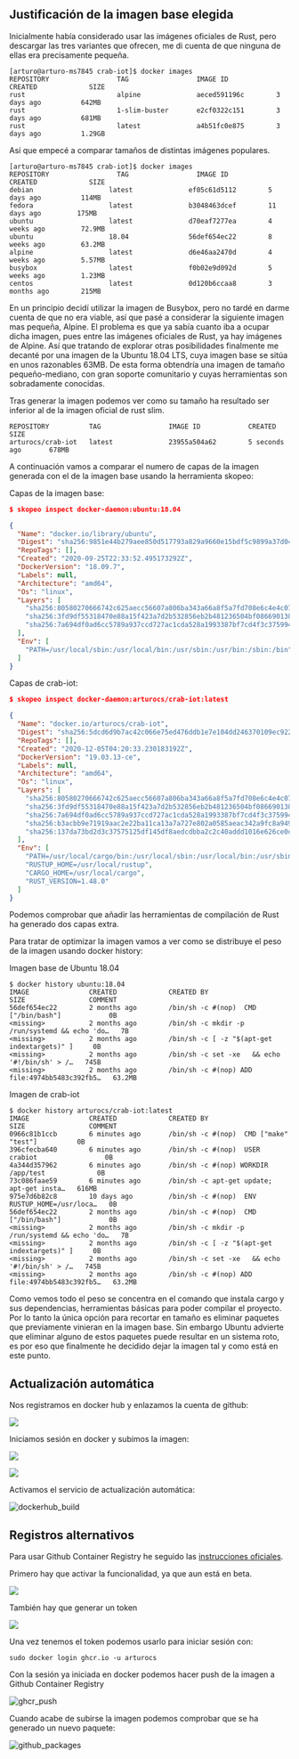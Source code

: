 

## Justificación de la imagen base elegida



Inicialmente había considerado usar las imágenes oficiales de Rust, pero descargar las tres variantes que ofrecen, me di cuenta de que ninguna de ellas era precisamente pequeña. 

```
[arturo@arturo-ms7845 crab-iot]$ docker images
REPOSITORY                 TAG                 IMAGE ID            CREATED             SIZE
rust                       alpine              aeced591196c        3 days ago          642MB
rust                       1-slim-buster       e2cf0322c151        3 days ago          681MB
rust                       latest              a4b51fc0e875        3 days ago          1.29GB
```

Así que empecé a comparar tamaños de distintas imágenes populares.

```
[arturo@arturo-ms7845 crab-iot]$ docker images
REPOSITORY                 TAG                 IMAGE ID            CREATED             SIZE
debian                   latest              ef05c61d5112        5 days ago          114MB
fedora                   latest              b3048463dcef        11 days ago         175MB
ubuntu                   latest              d70eaf7277ea        4 weeks ago         72.9MB
ubuntu                   18.04               56def654ec22        8 weeks ago         63.2MB
alpine                   latest              d6e46aa2470d        4 weeks ago         5.57MB
busybox                  latest              f0b02e9d092d        5 weeks ago         1.23MB
centos                   latest              0d120b6ccaa8        3 months ago        215MB
```

En un principio decidí utilizar la imagen de Busybox, pero no tardé en darme cuenta de que no era viable, así que pasé a considerar la siguiente imagen mas pequeña, Alpine. El problema es que ya sabía cuanto iba a ocupar dicha imagen, pues entre las imágenes oficiales de Rust, ya hay imágenes de Alpine. Así que tratando de explorar otras posibilidades finalmente me decanté por una imagen de la Ubuntu 18.04 LTS, cuya imagen base se sitúa en unos razonables 63MB. De esta forma obtendría una imagen de tamaño pequeño-mediano, con gran soporte comunitario y cuyas herramientas son sobradamente conocidas.



Tras generar la imagen podemos ver como su tamaño ha resultado ser inferior al de la imagen oficial de rust slim.

```
REPOSITORY          TAG                 IMAGE ID            CREATED             SIZE
arturocs/crab-iot   latest              23955a504a62        5 seconds ago       678MB
```



A continuación vamos a comparar el numero de capas de la imagen generada con el de la imagen base usando la herramienta skopeo:

Capas de la imagen base:

```json
$ skopeo inspect docker-daemon:ubuntu:18.04 

{
  "Name": "docker.io/library/ubuntu",
  "Digest": "sha256:9851e44b279aee850d517793a829a9660e15bdf5c9899a37d043c9d289a0fa98",
  "RepoTags": [],
  "Created": "2020-09-25T22:33:52.495173292Z",
  "DockerVersion": "18.09.7",
  "Labels": null,
  "Architecture": "amd64",
  "Os": "linux",
  "Layers": [
    "sha256:80580270666742c625aecc56607a806ba343a66a8f5a7fd708e6c4e4c07a3e9b",
    "sha256:3fd9df55318470e88a15f423a7d2b532856eb2b481236504bf08669013875de1",
    "sha256:7a694df0ad6cc5789a937ccd727ac1cda528a1993387bf7cd4f3c375994c54b6"
  ],
  "Env": [
    "PATH=/usr/local/sbin:/usr/local/bin:/usr/sbin:/usr/bin:/sbin:/bin"
  ]
}

```



Capas de crab-iot:

```json
$ skopeo inspect docker-daemon:arturocs/crab-iot:latest

{
  "Name": "docker.io/arturocs/crab-iot",
  "Digest": "sha256:5dcd6d9b7ac42c066e75ed476ddb1e7e104dd246370109ec922e154e214ccb90",
  "RepoTags": [],
  "Created": "2020-12-05T04:20:33.230183192Z",
  "DockerVersion": "19.03.13-ce",
  "Labels": null,
  "Architecture": "amd64",
  "Os": "linux",
  "Layers": [
    "sha256:80580270666742c625aecc56607a806ba343a66a8f5a7fd708e6c4e4c07a3e9b",
    "sha256:3fd9df55318470e88a15f423a7d2b532856eb2b481236504bf08669013875de1",
    "sha256:7a694df0ad6cc5789a937ccd727ac1cda528a1993387bf7cd4f3c375994c54b6",
    "sha256:b3acbb9e71919aac2e22ba11ca13a7a727e802a0585aeac342a9fc8a94987c0c",
    "sha256:137da73bd2d3c37575125df145df8aedcdbba2c2c40addd1016e626ce0cac3be"
  ],
  "Env": [
    "PATH=/usr/local/cargo/bin:/usr/local/sbin:/usr/local/bin:/usr/sbin:/usr/bin:/sbin:/bin",
    "RUSTUP_HOME=/usr/local/rustup",
    "CARGO_HOME=/usr/local/cargo",
    "RUST_VERSION=1.48.0"
  ]
}

```

Podemos comprobar que añadir las herramientas de compilación de Rust ha generado dos capas extra. 



Para tratar de optimizar la imagen vamos a ver como se distribuye el peso de la imagen usando docker history:



Imagen base de Ubuntu 18.04

```shell
$ docker history ubuntu:18.04
IMAGE               CREATED             CREATED BY                                      SIZE                COMMENT
56def654ec22        2 months ago        /bin/sh -c #(nop)  CMD ["/bin/bash"]            0B                  
<missing>           2 months ago        /bin/sh -c mkdir -p /run/systemd && echo 'do…   7B                  
<missing>           2 months ago        /bin/sh -c [ -z "$(apt-get indextargets)" ]     0B                  
<missing>           2 months ago        /bin/sh -c set -xe   && echo '#!/bin/sh' > /…   745B                
<missing>           2 months ago        /bin/sh -c #(nop) ADD file:4974bb5483c392fb5…   63.2MB 
```



Imagen de crab-iot

```shell
$ docker history arturocs/crab-iot:latest                         
IMAGE               CREATED             CREATED BY                                      SIZE                COMMENT
0966c81b1ccb        6 minutes ago       /bin/sh -c #(nop)  CMD ["make" "test"]          0B                  
396cfecba640        6 minutes ago       /bin/sh -c #(nop)  USER crabiot                 0B                  
4a344d357962        6 minutes ago       /bin/sh -c #(nop) WORKDIR /app/test             0B                  
73c086faae59        6 minutes ago       /bin/sh -c apt-get update;     apt-get insta…   616MB               
975e7d6b82c8        10 days ago         /bin/sh -c #(nop)  ENV RUSTUP_HOME=/usr/loca…   0B                  
56def654ec22        2 months ago        /bin/sh -c #(nop)  CMD ["/bin/bash"]            0B                  
<missing>           2 months ago        /bin/sh -c mkdir -p /run/systemd && echo 'do…   7B                  
<missing>           2 months ago        /bin/sh -c [ -z "$(apt-get indextargets)" ]     0B                  
<missing>           2 months ago        /bin/sh -c set -xe   && echo '#!/bin/sh' > /…   745B                
<missing>           2 months ago        /bin/sh -c #(nop) ADD file:4974bb5483c392fb5…   63.2MB
```



Como vemos todo el peso se concentra en el comando que instala cargo y sus dependencias, herramientas básicas para poder compilar el proyecto. Por lo tanto la única opción para recortar en tamaño es eliminar paquetes que previamente vinieran en la imagen base. Sin embargo Ubuntu advierte que eliminar alguno de estos paquetes puede resultar en un sistema roto, es por eso que finalmente he decidido dejar la imagen tal y como está en este punto.



## Actualización automática

Nos registramos en docker hub y enlazamos la cuenta de github:

![](./images/linked_accounts.png)



Iniciamos sesión en docker y subimos la imagen:

![](./images/docker_push.png)

![](./images/dockerhub.png)

Activamos el servicio de actualización automática:

![dockerhub_build](./images/dockerhub_build.png)

## Registros alternativos

Para usar Github Container Registry he seguido las [instrucciones oficiales](https://docs.github.com/en/free-pro-team@latest/packages/managing-container-images-with-github-container-registry/pushing-and-pulling-docker-images).

Primero hay que activar la funcionalidad, ya que aun está en beta.

![](./images/feature_preview.png)

También hay que generar un token

![](./images/creartoken.png)

Una vez tenemos el token podemos usarlo para iniciar sesión con:

```
sudo docker login ghcr.io -u arturocs
```

Con la sesión ya iniciada en docker podemos hacer push de la imagen a Github Container Registry

![ghcr_push](./images/ghcr_push.png)

Cuando acabe de subirse la imagen podemos comprobar que se ha generado un nuevo paquete:

![github_packages](./images/github_packages.png)